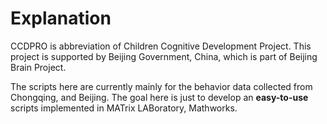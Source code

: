 # Explanation

CCDPRO is abbreviation of Children Cognitive Development Project. This project
is supported by Beijing Government, China, which is part of Beijing Brain Project.

The scripts here are currently mainly for the behavior data collected from
Chongqing, and Beijing. The goal here is just to develop an **easy-to-use** scripts
implemented in MATrix LABoratory, Mathworks.
